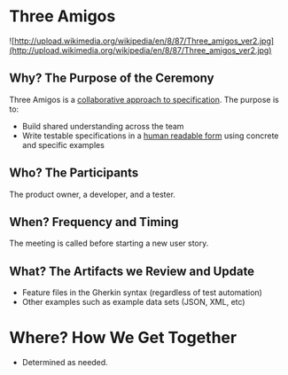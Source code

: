 # Three Amigos

![http://upload.wikimedia.org/wikipedia/en/8/87/Three_amigos_ver2.jpg](http://upload.wikimedia.org/wikipedia/en/8/87/Three_amigos_ver2.jpg)

## Why? The Purpose of the Ceremony

Three Amigos is a [collaborative approach to specification](http://www.stickyminds.com/sitewide.asp?Function=edetail&ObjectType=COL&ObjectId=17232). The purpose is to:

* Build shared understanding across the team
* Write testable specifications in a [human readable form](http://martinfowler.com/bliki/BusinessReadableDSL.html) using concrete and specific examples

## Who? The Participants

The product owner, a developer, and a tester.

## When? Frequency and Timing

The meeting is called before starting a new user story.

## What? The Artifacts we Review and Update

* Feature files in the Gherkin syntax (regardless of test automation)
* Other examples such as example data sets (JSON, XML, etc)

# Where? How We Get Together

* Determined as needed.
